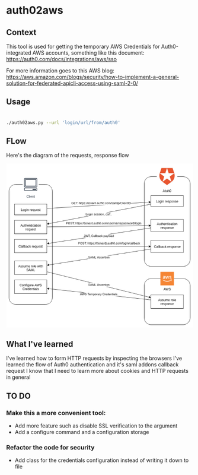 # auth02aws

## Context
This tool is used for getting the temporary AWS Credentials for Auth0-integrated AWS accounts, something like this document:
https://auth0.com/docs/integrations/aws/sso

For more information goes to this AWS blog: https://aws.amazon.com/blogs/security/how-to-implement-a-general-solution-for-federated-apicli-access-using-saml-2-0/

## Usage
```bash

./auth02aws.py --url 'login/url/from/auth0'

```

## FLow
Here's the diagram of the requests, response flow

![alt text](auth02aws.png?raw=True "auth02aws Flow")

## What I've learned
I've learned how to form HTTP requests by inspecting the browsers
I've learned the flow of Auth0 authentication and it's saml addons callback request
I know that I need to learn more about cookies and HTTP requests in general

## TO DO

### Make this a more convenient tool:
- Add more feature such as disable SSL verification to the argument
- Add a configure command and a configuration storage

### Refactor the code for security
- Add class for the credentials configuration instead of writing it down to file
